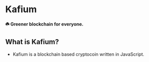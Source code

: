 # Kafium
#### ☘️ Greener blockchain for everyone.

## What is Kafium?
  - Kafium is a blockchain based cryptocoin written in JavaScript.

